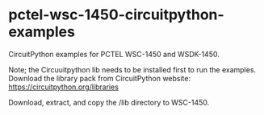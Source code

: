 # pctel-wsc-1450-circuitpython-examples
CircuitPython examples for PCTEL WSC-1450 and WSDK-1450.

Note; the Circuuitpython lib needs to be installed first to run the examples. Download the library pack from CircuitPython website: https://circuitpython.org/libraries

Download, extract, and copy the /lib directory to WSC-1450.
